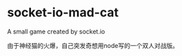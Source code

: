 socket-io-mad-cat
=================

A small game created by socket.io

由于神经猫的火爆，自己突发奇想用node写的一个双人对战版。
